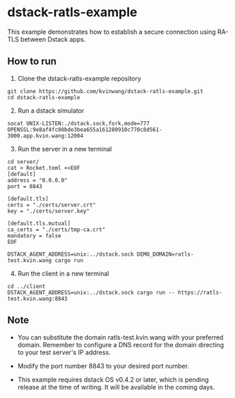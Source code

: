 # dstack-ratls-example

This example demonstrates how to establish a secure connection using RA-TLS between Dstack apps.

## How to run
1. Clone the dstack-ratls-example repository
```
git clone https://github.com/kvinwang/dstack-ratls-example.git
cd dstack-ratls-example
```
2. Run a dstack simulator
```
socat UNIX-LISTEN:./dstack.sock,fork,mode=777 OPENSSL:9e8af4fc80bde3bea655a161280910c770c8d561-3000.app.kvin.wang:12004
```

3. Run the server in a new terminal
```
cd server/
cat > Rocket.toml <<EOF
[default]
address = "0.0.0.0"
port = 8843

[default.tls]
certs = "./certs/server.crt"
key = "./certs/server.key"

[default.tls.mutual]
ca_certs = "./certs/tmp-ca.crt"
mandatory = false
EOF

DSTACK_AGENT_ADDRESS=unix:../dstack.sock DEMO_DOMAIN=ratls-test.kvin.wang cargo run
```

4. Run the client in a new terminal
```
cd ../client
DSTACK_AGENT_ADDRESS=unix:../dstack.sock cargo run -- https://ratls-test.kvin.wang:8843
```

## Note

- You can substitute the domain ratls-test.kvin.wang with your preferred domain. Remember to configure a DNS record for the domain directing to your test server's IP address.

- Modify the port number 8843 to your desired port number.

- This example requires dstack OS v0.4.2 or later, which is pending release at the time of writing. It will be available in the coming days.
